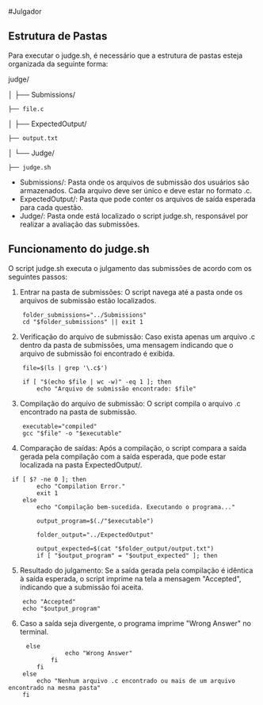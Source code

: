 #Julgador

## Estrutura de Pastas

Para executar o judge.sh, é necessário que a estrutura de pastas esteja organizada da seguinte forma:

judge/

│
├── Submissions/

    ├── file.c
│
├── ExpectedOutput/

    ├── output.txt
│
└── Judge/

    ├── judge.sh

- Submissions/: Pasta onde os arquivos de submissão dos usuários são armazenados. Cada arquivo deve ser único e deve estar no formato .c.
- ExpectedOutput/: Pasta que pode conter os arquivos de saída esperada para cada questão.
- Judge/: Pasta onde está localizado o script judge.sh, responsável por realizar a avaliação das submissões.

## Funcionamento do judge.sh
O script judge.sh executa o julgamento das submissões de acordo com os seguintes passos:

1. Entrar na pasta de submissões: O script navega até a pasta onde os arquivos de submissão estão localizados.
```
    folder_submissions="../Submissions"
    cd "$folder_submissions" || exit 1
```
2. Verificação do arquivo de submissão: Caso exista apenas um arquivo .c dentro da pasta de submissões, uma mensagem indicando que o arquivo de submissão foi encontrado é exibida.
```
    file=$(ls | grep '\.c$')

    if [ "$(echo $file | wc -w)" -eq 1 ]; then
        echo "Arquivo de submissão encontrado: $file"
```
3. Compilação do arquivo de submissão: O script compila o arquivo .c encontrado na pasta de submissão.
```
    executable="compiled"
    gcc "$file" -o "$executable"
```
4. Comparação de saídas: Após a compilação, o script compara a saída gerada pela compilação com a saída esperada, que pode estar localizada na pasta ExpectedOutput/.
```
 if [ $? -ne 0 ]; then
        echo "Compilation Error."
        exit 1
    else
        echo "Compilação bem-sucedida. Executando o programa..."
        
        output_program=$(./"$executable")

        folder_output="../ExpectedOutput"

        output_expected=$(cat "$folder_output/output.txt")
        if [ "$output_program" = "$output_expected" ]; then
```
5. Resultado do julgamento: Se a saída gerada pela compilação é idêntica à saída esperada, o script imprime na tela a mensagem "Accepted", indicando que a submissão foi aceita.
```
    echo "Accepted"
    echo "$output_program"
```
6. Caso a saída seja divergente, o programa imprime "Wrong Answer" no terminal.
```
     else
                echo "Wrong Answer"
            fi
        fi
    else
        echo "Nenhum arquivo .c encontrado ou mais de um arquivo encontrado na mesma pasta"
    fi
```
